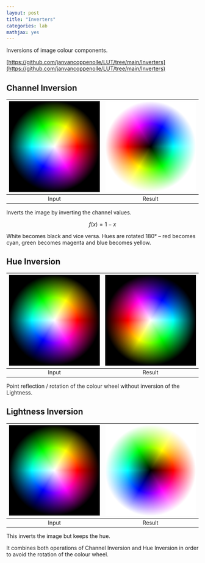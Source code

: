 ```yaml
---
layout: post
title: "Inverters"
categories: lab
mathjax: yes
---
```


Inversions of image colour components.


[https://github.com/janvancoppenolle/LUT/tree/main/Inverters](https://github.com/janvancoppenolle/LUT/tree/main/Inverters)


## Channel Inversion

| ![](/img/TestWheel.png) | ![Channel Inversion](/img/inverters/ChannelInversionTestWheel.png) |
| :---: | :---: |
| Input | Result |

Inverts the image by inverting the channel values.

$$ f(x) = 1-x $$

White becomes black and vice versa. Hues are rotated 180° – red becomes cyan, green becomes magenta and blue becomes yellow.

## Hue Inversion

| ![](/img/TestWheel.png) | ![Hue Inversion](/img/inverters/HueInversionTestWheel.png) |
| :---: | :---: |
| Input | Result |

Point reflection / rotation of the colour wheel without inversion of the Lightness.

## Lightness Inversion

| ![](/img/TestWheel.png) | ![Lightness Inversion](/img/inverters/LightnessInversionTestWheel.png) |
| :---: | :---: |
| Input | Result |

This inverts the image but keeps the hue.

It combines both operations of Channel Inversion and Hue Inversion in order to avoid the rotation of the colour wheel.